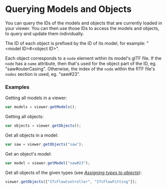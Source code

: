 # Querying Models and Objects

You can query the IDs of the models and objects that are currently loaded in your viewer. You can then use those IDs to access the models and objects, to query and update them individually.

The ID of each object is prefixed by the ID of its model, for example: "&lt;model ID&gt;\#&lt;object ID&gt;".

Each object corresponds to a `node` element within its model's glTF file. If the `node` has a `name` attribute, then that's used for the object part of the ID, eg. "saw\#outerCasing". Otherwise, the index of the `node` within the flTF file's `nodes` section is used, eg. "saw\#23".

### Examples

Getting all models in a viewer:

```javascript
var models = viewer.getModels();
```

Getting all objects:

```javascript
var objects = viewer.getObjects();
```

Get all objects in a model:

```javascript
var saw = viewer.getObjects("saw");
```

Get an object's model:

```javascript
var model = viewer.getModel("saw#23");
```

Get all objects of the given types \(see [_Assigning types to objects_](assigningTypesToObjects.md)\):

```javascript
viewer.getObjects(["IfcFlowController", "IfcFlowFitting"]);
```



